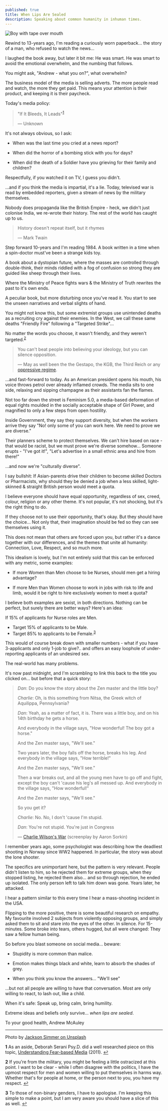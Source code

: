 ```yaml
---
published: true
title: When Lips Are Sealed
description: Speaking about common humanity in inhuman times.
---
```


![Boy with tape over mouth](/res/jackson-simmer-1grn4afhiEE-unsplash.jpg)

Rewind to 13-years ago, I'm reading a curiously worn paperback... the story of a man, who refused to watch the news...

I laughed the book away, but later it bit me: He was smart. He was smart to avoid the emotional overwhelm, and the numbing that follows. 

You might ask, "Andrew - what you on?", what overwhelm?

The business model of the media is selling adverts. The more people read and watch, the more they get paid. This means your attention is their product, and keeping it is their paycheck.

Today's media policy:
> "If It Bleeds, It Leads"<sup name="a1">[1](#f1)</sup>
>
> &mdash; Unknown

It's not always obvious, so I ask:

* When was the last time you cried at a news report?

* When did the horror of a bombing stick with you for days?

* When did the death of a Soldier have you grieving for their family and children?

Respectfully, if you watched it on TV, I guess you didn't. 

...and if you think the media is impartial, it's a lie. Today, televised war is read by embedded reporters, given a stream of news by the military themselves. 

Nobody does propaganda like the British Empire - heck, we didn't just colonise India, we re-wrote their history. The rest of the world has caught up to us.

> History doesn't repeat itself, but it rhymes
>
> &mdash; Mark Twain

Step forward 10-years and I'm reading 1984. A book written in a time when a spin-doctor must've been a strange kids toy.

A book about a dystopian future, where the masses are controlled through double-think, their minds riddled with a fog of confusion so strong they are guided like sheep through their lives.

Where the Ministry of Peace fights wars & the Ministry of Truth rewrites the past to it's own ends. 

A peculiar book, but more disturbing once you've read it. You start to see the unseen narratives and verbal slights of hand.

You might not know this, but some extremist groups use unintended deaths as a recruiting cry against their enemies. In the West, we call these same deaths "Friendly Fire" following a "Targeted Strike"... 

No matter the words you choose, it wasn't friendly, and they weren't targeted.<sup id="a2">[2](#f2)</sup>

> You can't beat people into believing your ideology, but you can silence opposition.
>
> &mdash; May as well been the the Gestapo, the KGB, the Third Reich or any [oppressive regime](https://www.youtube.com/watch?v=HqF_nPbX_Ow).

...and fast-forward to today. As an American president opens his mouth, his voice throws petrol over already inflamed crowds. The media sits to one side, relaxing and sipping champagne as their assistants fan the flames.

Not too far down the street is Feminism 5.0, a media-based deformation of equal rights moulded in the socially acceptable shape of Girl Power, and magnified to only a few steps from open hostility.

Inside Government, they say they support diversity, but when the workers arrive they say "No! only some of you can work here. We need to prove we are diverse."

Their planners scheme to protect themselves. We can't hire based on race - that would be racist, but we must prove we're diverse somehow... Someone erupts - "I've got it!", "Let's advertise in a small ethnic area and hire from there!"

...and now we're "culturally diverse". 

I say bullshit: If Asian-parents drive their children to become skilled Doctors or Pharmacists, why should they be denied a job when a less skilled, light-skinned & straight British person would meet a quota.

I believe everyone should have equal opportunity, regardless of sex, creed, colour, religion or any other theme. It's not popular, it's not shocking, but it's the right thing to do.

If they choose not to use their opportunity, that's okay. But they should have the choice... Not only that, their imagination should be fed so they can see themselves using it.

This does not mean that others are forced upon you, but rather it's a dance together with our differences, and the themes that unite all humanity: Connection, Love, Respect, and so much more.

This idealism is lovely, but I'm not entirely sold that this can be enforced with any metric, some examples:

* If more Women than Men choose to be Nurses, should men get a hiring advantage?

* If more Men than Women choose to work in jobs with risk to life and limb, would it be right to hire exclusively women to meet a quota?

I believe both examples are sexist, in both directions. Nothing can be perfect, but surely there are better ways? Here's an idea:

If 15% of applicants for Nurse roles are Men.
 * Target 15% of applicants to be Male.
 * Target 85% to applicants to be Female.<sup id="a3">[3](#f3)</sup>

This would of course break down with smaller numbers - what if you have 3-applicants and only 1-job to give?.. and offers an easy loophole of under-reporting applicants of an undesired sex.

The real-world has many problems.

It's now past midnight, and I'm scrambling to link this back to the title you clicked on... but before that a quick story:



> *Dan*: Do you know the story about the Zen master and the little boy?
> 
> *Charlie*: Oh, is this something from Nitsa, the Greek witch of Aquilippa, Pennsylvania?
> 
> *Dan*: Yeah, as a matter of fact, it is. There was a little boy, and on his 14th birthday he gets a horse. 
> 
> And everybody in the village says, "How wonderful! The boy got a horse."
> 
> And the Zen master says, "We'll see."
> 
> Two years later, the boy falls off the horse, breaks his leg. And everybody in the village says, "How terrible!"
> 
> And the Zen master says, "We'll see."
> 
> Then a war breaks out, and all the young men have to go off and fight, except the boy can't 'cause his leg's all messed up. And everybody in the village says, "How wonderful!"
> 
> And the Zen master says, "We'll see."
> 
> So you get it?
> 
> *Charlie*: No. No, I don't 'cause I'm stupid.
> 
> *Dan*: You're not stupid. You're just in Congress
>
> &mdash; [Charlie Wilson's War](https://www.imdb.com/title/tt0472062/) (screenplay by Aaron Sorkin)

I remember years ago, some psychologist was describing how the deadliest shooting in Norway since WW2 happened. In particular, the story was about the lone shooter.

The specifics are unimportant here, but the pattern is very relevant. People didn't listen to him, so he rejected them for extreme groups, when they stopped listing, he rejected them also... and so through rejection, he ended up isolated. The only person left to talk him down was gone. Years later, he attacked.

I hear a pattern similar to this every time I hear a mass-shooting incident in the USA.

Flipping to the more positive, there is some beautiful research on empathy. My favourite involved 2 subjects from violently opposing groups, and simply asked them to sit and stare into the eyes of the other. In silence. For 15-minutes. Some broke into tears, others hugged, but all were changed: They saw a fellow human being.

So before you blast someone on social media... beware:

 * Stupidity is more common than malice.

 * Emotion makes things black and white, learn to absorb the shades of grey.

 * When you think you know the answers... "We'll see"

...but not all people are willing to have that conversation. Most are only willing to react, to lash out, like a child.

When it's safe: Speak up, bring calm, bring humility.

Extreme ideas and beliefs only survive... *when lips are sealed*.

To your good health,
Andrew McAuley

---

Photo by [Jackson Simmer on Unsplash](https://unsplash.com/photos/1grn4afhiEE)


<b id="f1">1</b> As an aside, Deborah Serani Psy.D. did a well researched piece on this topic, [Understanding Fear-based Media](https://www.psychologytoday.com/us/blog/two-takes-depression/201106/if-it-bleeds-it-leads-understanding-fear-based-media) (2011). [↩](#a1)


<b id="f2">2</b> If you're from the military, you might be feeling a little ostracized at this point. I want to be clear - while I often disagree with the politics, I have the upmost respect for men and women willing to put themselves in harms way. Whether that's for people at home, or the person next to you, you have my respect. [↩](#a2)

<b id="f3">3</b> To those of non-binary genders, I have to apologise. I'm keeping this simple to make a point, but I am very aware you should have a slice of this as well. [↩](#a3)